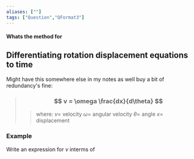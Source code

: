```yaml
---
aliases: [""]
tags: ["Question","QFormat3"]
---
```


#### Whats the method for
## Differentiating rotation displacement equations to time
Might have this somewhere else in my notes as well buy a bit of redundancy's fine:

> ### $$ v = \omega \frac{dx}{d\theta} $$ 
>> where:
>> $v=$ velocity
>> $\omega=$ angular velocity
>> $\theta=$ angle
>> $x=$ displacement

### Example
Write an expression for $v$ interms of 